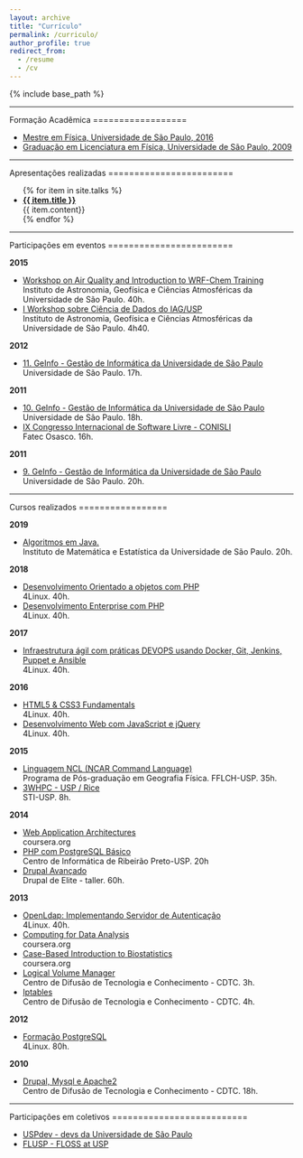 ```yaml
---
layout: archive
title: "Currículo"
permalink: /curriculo/
author_profile: true
redirect_from:
  - /resume
  - /cv
---
```


{% include base_path %}

<hr />
Formação Acadêmica
==================

<ul>
  <li> <a href="http://www.teses.usp.br/teses/disponiveis/43/43134/tde-20072016-161023/publico/mestradoThiagoGomesVerissimo2016IFUSP.pdf">
    Mestre em Física, Universidade de São Paulo, 2016
    <i class="fa fa-file-pdf-o"></i></a>
  </li>
  <li> <a href="#">
    Graduação em Licenciatura em Física, Universidade de São Paulo, 2009
    <i class="fa fa-file-pdf-o"></i></a>
  </li>
</ul>

<hr />
Apresentações realizadas
========================

<ul>
    {% for item in site.talks %}
        <li> <b> <a href="{{ item.slides }}">{{ item.title }} <i class="fa fa-link"></i> </a> </b><br> {{ item.content}}</li>
    {% endfor %}
</ul>

<hr />
Participações em eventos
========================

<b>2015</b>
<ul>
  <li> <a href="{{base_path}}/files/certificados/eventos/2015/wrf.pdf">
    Workshop on Air Quality and Introduction to WRF-Chem Training
    <i class="fa fa-file-pdf-o"></i></a>
    <br> Instituto de Astronomia, Geofísica e Ciências Atmosféricas da Universidade de São Paulo. 40h.
  </li>

  <li> <a href="{{base_path}}/files/certificados/eventos/2015/iag-bigdata.pdf">
    I Workshop sobre Ciência de Dados do IAG/USP 
    <i class="fa fa-file-pdf-o"></i></a>
    <br> Instituto de Astronomia, Geofísica e Ciências Atmosféricas da Universidade de São Paulo. 4h40.
  </li>
</ul>

<b>2012</b>
<ul>
  <li> <a href="{{base_path}}/files/certificados/eventos/2012/geinfo.pdf">
    11. GeInfo - Gestão de Informática da Universidade de São Paulo
    <i class="fa fa-file-pdf-o"></i></a>
    <br> Universidade de São Paulo. 17h.
  </li>
</ul>

<b>2011</b>
<ul>
  <li> <a href="{{base_path}}/files/certificados/eventos/2011/GeInfo.pdf">
    10. GeInfo - Gestão de Informática da Universidade de São Paulo
    <i class="fa fa-file-pdf-o"></i></a>
    <br> Universidade de São Paulo. 18h.
  </li>
  <li> <a href="{{base_path}}/files/certificados/eventos/2011/conisli.pdf">
    IX Congresso Internacional de  Software  Livre - CONISLI
    <i class="fa fa-file-pdf-o"></i></a>
    <br> Fatec Osasco. 16h.
  </li>
</ul>

<b>2011</b>
<ul>
  <li> <a href="{{base_path}}/files/certificados/eventos/2010/geinfo.pdf">
    9. GeInfo - Gestão de Informática da Universidade de São Paulo
    <i class="fa fa-file-pdf-o"></i></a>
    <br> Universidade de São Paulo. 20h.
  </li>
</ul>

<hr />
Cursos realizados
=================

<b>2019</b>
<ul>
  <li> <a href="#">
    Algoritmos em Java.
    </a>
    <br> Instituto de Matemática e Estatística  da Universidade de São Paulo. 20h.
  </li>
</ul>

<b>2018</b>
<ul>

  <li> <a href="{{base_path}}/files/certificados/cursos/2018/OO.pdf">
    Desenvolvimento Orientado a objetos com PHP
    <i class="fa fa-file-pdf-o"></i></a>
    <br> 4Linux. 40h.
  </li>

  <li> <a href="{{base_path}}/files/certificados/cursos/2018/php.pdf">
    Desenvolvimento Enterprise com PHP
    <i class="fa fa-file-pdf-o"></i></a>
    <br> 4Linux. 40h.
  </li>

</ul>

<b>2017</b>
<ul>
  <li> <a href="{{base_path}}/files/certificados/cursos/2017/4Linux-devops.pdf">
    Infraestrutura ágil com práticas DEVOPS usando Docker, Git, Jenkins, Puppet e Ansible
    <i class="fa fa-file-pdf-o"></i></a>
    <br> 4Linux. 40h.
  </li>
</ul>

<b>2016</b>
<ul>
  <li> <a href="{{base_path}}/files/certificados/cursos/2016/html.pdf">
    HTML5 & CSS3 Fundamentals
    <i class="fa fa-file-pdf-o"></i></a>
    <br> 4Linux. 40h.
  </li>

  <li> <a href="{{base_path}}/files/certificados/cursos/2016/js.pdf">
    Desenvolvimento Web com JavaScript e jQuery
    <i class="fa fa-file-pdf-o"></i></a>
    <br> 4Linux. 40h.
  </li>

</ul>

<b>2015</b>
<ul>
  <li> <a href="{{base_path}}/files/certificados/cursos/2015/ncl.pdf">
    Linguagem NCL (NCAR Command Language)
    <i class="fa fa-file-pdf-o"></i></a>
    <br> Programa de Pós-graduação em Geografia Física. FFLCH-USP. 35h.
  </li>

  <li> <a href="{{base_path}}/files/certificados/cursos/2015/3WHPC.pdf">
    3WHPC - USP / Rice
    <i class="fa fa-file-pdf-o"></i></a>
    <br> STI-USP. 8h.
  </li>

</ul>

<b>2014</b>
<ul>

  <li> <a href="{{base_path}}/files/certificados/cursos/2014/webapplications.pdf">
    Web Application Architectures
    <i class="fa fa-file-pdf-o"></i></a>
    <br> coursera.org
  </li>

  <li> <a href="{{base_path}}/files/certificados/cursos/2014/cirp.pdf">
    PHP com PostgreSQL Básico
    <i class="fa fa-file-pdf-o"></i></a>
    <br> Centro de Informática de Ribeirão Preto-USP. 20h
  </li>

  <li> <a href="{{base_path}}/files/certificados/cursos/2014/drupal.pdf">
    Drupal Avançado
    <i class="fa fa-file-pdf-o"></i></a>
    <br> Drupal de Elite - taller. 60h.
  </li>

</ul>

<b>2013</b>
<ul>
  <li> <a href="{{base_path}}/files/certificados/cursos/2013/ldap.pdf">
    OpenLdap: Implementando Servidor de Autenticação
    <i class="fa fa-file-pdf-o"></i></a>
    <br> 4Linux. 40h.
  </li>

  <li> <a href="{{base_path}}/files/certificados/cursos/2013/computing_for_data_analysis.pdf">
    Computing for Data Analysis
    <i class="fa fa-file-pdf-o"></i></a>
    <br> coursera.org
  </li>

  <li> <a href="{{base_path}}/files/certificados/cursos/2013/bio.pdf">
    Case-Based Introduction to Biostatistics
    <i class="fa fa-file-pdf-o"></i></a>
    <br> coursera.org
  </li>

  <li> <a href="{{base_path}}/files/certificados/cursos/2013/lvm.png">
    Logical Volume Manager
    <i class="fa fa-file-pdf-o"></i></a>
    <br> Centro de Difusão de Tecnologia e Conhecimento - CDTC. 3h.
  </li>

  <li> <a href="{{base_path}}/files/certificados/cursos/2013/iptables.png">
    Iptables
    <i class="fa fa-file-pdf-o"></i></a>
    <br> Centro de Difusão de Tecnologia e Conhecimento - CDTC. 4h.
  </li>

</ul>

<b>2012</b>
<ul>
  <li> <a href="{{base_path}}/files/certificados/cursos/2012/postgresql.pdf">
    Formação PostgreSQL
    <i class="fa fa-file-pdf-o"></i></a>
    <br> 4Linux. 80h.
  </li>
</ul>

<b>2010</b>
<ul>
  <li> <a href="{{base_path}}/files/certificados/cursos/2010/drupal.png">
    Drupal, Mysql e Apache2
    <i class="fa fa-file-pdf-o"></i></a>
    <br> Centro de Difusão de Tecnologia e Conhecimento - CDTC. 18h.
  </li>
</ul>

<hr />
Participações em coletivos
==========================

<ul>
  <li> <a href="https://uspdev.github.io">USPdev - devs da Universidade de São Paulo</a> </li>
  <li> <a href="https://flusp.ime.usp.br/">FLUSP - FLOSS at USP</a> </li>
</ul>

<!--
<hr />
Publicações
===========

<ul>
   {% for item in site.publications %}
       <li> <a href="{{ item.paperurl }}">{{ item.date |  date: '%Y' }} - {{ item.title }} </a> </li>
   {% endfor %}
</ul>
-->
